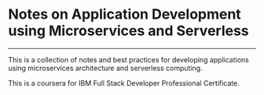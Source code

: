 # Notes on Application Development using Microservices and Serverless

---

This is a collection of notes and best practices for developing applications using microservices architecture and serverless computing.

This is a coursera for IBM Full Stack Developer Professional Certificate.
